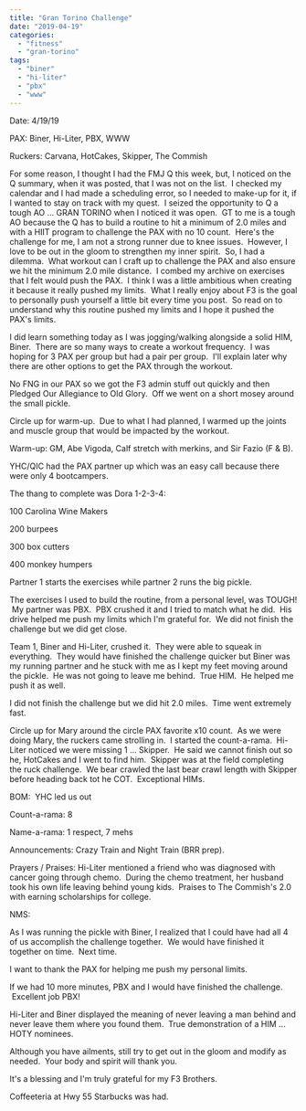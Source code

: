 ```yaml
---
title: "Gran Torino Challenge"
date: "2019-04-19"
categories: 
  - "fitness"
  - "gran-torino"
tags: 
  - "biner"
  - "hi-liter"
  - "pbx"
  - "www"
---
```


Date: 4/19/19

PAX: Biner, Hi-Liter, PBX, WWW

Ruckers: Carvana, HotCakes, Skipper, The Commish

For some reason, I thought I had the FMJ Q this week, but, I noticed on the Q summary, when it was posted, that I was not on the list.  I checked my calendar and I had made a scheduling error, so I needed to make-up for it, if I wanted to stay on track with my quest.  I seized the opportunity to Q a tough AO ... GRAN TORINO when I noticed it was open.  GT to me is a tough AO because the Q has to build a routine to hit a minimum of 2.0 miles and with a HIIT program to challenge the PAX with no 10 count.  Here's the challenge for me, I am not a strong runner due to knee issues.  However, I love to be out in the gloom to strengthen my inner spirit.  So, I had a dilemma.  What workout can I craft up to challenge the PAX and also ensure we hit the minimum 2.0 mile distance.  I combed my archive on exercises that I felt would push the PAX.  I think I was a little ambitious when creating it because it really pushed my limits.  What I really enjoy about F3 is the goal to personally push yourself a little bit every time you post.  So read on to understand why this routine pushed my limits and I hope it pushed the PAX's limits.

I did learn something today as I was jogging/walking alongside a solid HIM, Biner.  There are so many ways to create a workout frequency.  I was hoping for 3 PAX per group but had a pair per group.  I'll explain later why there are other options to get the PAX through the workout.

No FNG in our PAX so we got the F3 admin stuff out quickly and then Pledged Our Allegiance to Old Glory.  Off we went on a short mosey around the small pickle.

Circle up for warm-up.  Due to what I had planned, I warmed up the joints and muscle group that would be impacted by the workout.

Warm-up: GM, Abe Vigoda, Calf stretch with merkins, and Sir Fazio (F & B).

YHC/QIC had the PAX partner up which was an easy call because there were only 4 bootcampers.

The thang to complete was Dora 1-2-3-4:

100 Carolina Wine Makers

200 burpees

300 box cutters

400 monkey humpers

Partner 1 starts the exercises while partner 2 runs the big pickle.

The exercises I used to build the routine, from a personal level, was TOUGH!  My partner was PBX.  PBX crushed it and I tried to match what he did.  His drive helped me push my limits which I'm grateful for.  We did not finish the challenge but we did get close.

Team 1, Biner and Hi-Liter, crushed it.  They were able to squeak in everything.  They would have finished the challenge quicker but Biner was my running partner and he stuck with me as I kept my feet moving around the pickle.  He was not going to leave me behind.  True HIM.  He helped me push it as well.

I did not finish the challenge but we did hit 2.0 miles.  Time went extremely fast.

Circle up for Mary around the circle PAX favorite x10 count.  As we were doing Mary, the ruckers came strolling in.  I started the count-a-rama.  Hi-Liter noticed we were missing 1 ... Skipper.  He said we cannot finish out so he, HotCakes and I went to find him.  Skipper was at the field completing the ruck challenge.  We bear crawled the last bear crawl length with Skipper before heading back tot he COT.  Exceptional HIMs.

BOM:  YHC led us out

Count-a-rama: 8

Name-a-rama: 1 respect, 7 mehs

Announcements: Crazy Train and Night Train (BRR prep).

Prayers / Praises: Hi-Liter mentioned a friend who was diagnosed with cancer going through chemo.  During the chemo treatment, her husband took his own life leaving behind young kids.  Praises to The Commish's 2.0 with earning scholarships for college.

NMS:

As I was running the pickle with Biner, I realized that I could have had all 4 of us accomplish the challenge together.  We would have finished it together on time.  Next time.

I want to thank the PAX for helping me push my personal limits.

If we had 10 more minutes, PBX and I would have finished the challenge.  Excellent job PBX!

Hi-Liter and Biner displayed the meaning of never leaving a man behind and never leave them where you found them.  True demonstration of a HIM ... HOTY nominees.

Although you have ailments, still try to get out in the gloom and modify as needed.  Your body and spirit will thank you.

It's a blessing and I'm truly grateful for my F3 Brothers.

Coffeeteria at Hwy 55 Starbucks was had.
